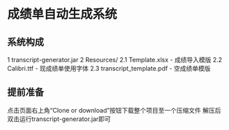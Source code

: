 # 成绩单自动生成系统

## 系统构成
1 transcript-generator.jar
2 Resources/
      2.1 Template.xlsx - 成绩导入模版
      2.2 Calibri.ttf - 现成绩单使用字体
      2.3 transcript_template.pdf - 空成绩单模版
      
## 提前准备
点击页面右上角“Clone or download”按钮下载整个项目至一个压缩文件
解压后双击运行transcript-generator.jar即可

